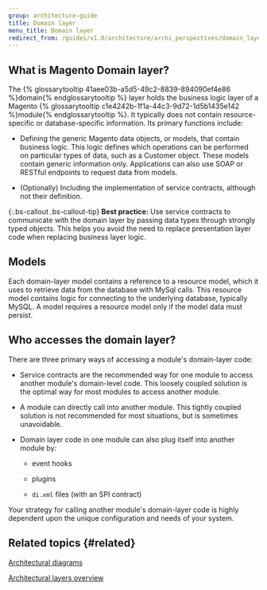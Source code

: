 ```yaml
---
group: architecture-guide
title: Domain layer
menu_title: Domain layer
redirect_from: /guides/v1.0/architecture/archi_perspectives/domain_layer.html
---
```


## What is Magento Domain layer?

The {% glossarytooltip 41aee03b-a5d5-49c2-8839-894090ef4e86 %}domain{% endglossarytooltip %} layer holds the business logic layer of a Magento {% glossarytooltip c1e4242b-1f1a-44c3-9d72-1d5b1435e142 %}module{% endglossarytooltip %}. It typically does not contain resource-specific or database-specific information. Its primary functions include:

* Defining the generic Magento data objects, or models, that contain business logic. This logic defines which operations can be performed on particular types of data, such as a Customer object. These models contain generic information only. Applications can also use SOAP or RESTful endpoints to request data from models.

* (Optionally) Including the implementation of service contracts, although not their definition.


{:.bs-callout .bs-callout-tip}
**Best practice:** Use service contracts to communicate with the domain layer by passing data types through strongly typed objects. This helps you avoid the need to replace presentation layer code when replacing business layer logic.

## Models

Each domain-layer model contains a reference to a resource model, which it uses to retrieve data from the database with MySql calls. This resource model contains logic for connecting to the underlying database, typically MySQL. A model requires a resource model only if the model data must persist.

## Who accesses the domain layer?

There are three primary ways of accessing a module's domain-layer code:

* Service contracts are the recommended way for one module to access another module's domain-level code. This loosely coupled solution is the optimal way for most modules to access another module.

* A module can directly call into another module. This tightly coupled solution is not recommended for most situations, but is sometimes unavoidable.

* Domain layer code in one module can also plug itself into another module by:

    * event hooks

    * plugins

    * `di.xml` files (with an SPI contract)

Your strategy for calling another module's domain-layer code is highly dependent upon the unique configuration and needs of your system.

## Related topics {#related}

[Architectural diagrams]({{page.baseurl}}/architecture/archi_perspectives/arch_diagrams.html)

[Architectural layers overview]({{page.baseurl}}/architecture/archi_perspectives/ALayers_intro.html)
